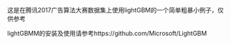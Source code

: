 这是在腾讯2017广告算法大赛数据集上使用lightGBM的一个简单粗暴小例子，仅供参考

lightGBMM的安装及使用请参考https://github.com/Microsoft/LightGBM
